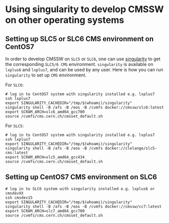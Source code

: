 # Using singularity to develop CMSSW on other operating systems

## Setting up SLC5 or SLC6 CMS environment on CentOS7

In order to develop CMSSW on `SLC5` or `SLC6`, one can use [singularity](https://www.sylabs.io/docs/) to get the corresponding `SLC5/6 CMS` environment. `singularity` is available on `lxplus6` and `lxplus7`, and can be used by any user.
Here is how you can run `singularity` to set up `CMS` environment.

For `SLC6`:

```shell
# log in to CentOS7 system with singularity installed e.g. lxplus7
ssh lxplus7
export SINGULARITY_CACHEDIR="/tmp/$(whoami)/singularity"
singularity shell -B /afs -B /eos -B /cvmfs docker://cmssw/slc6:latest
export SCRAM_ARCH=slc6_amd64_gcc700
source /cvmfs/cms.cern.ch/cmsset_default.sh
```

For `SLC5`:

```shell
# log in to CentOS7 system with singularity installed e.g. lxplus7
ssh lxplus7
export SINGULARITY_CACHEDIR="/tmp/$(whoami)/singularity"
singularity shell -B /afs -B /eos -B /cvmfs docker://clelange/slc5-cms:latest
export SCRAM_ARCH=slc5_amd64_gcc434
source /cvmfs/cms.cern.ch/cmsset_default.sh
```

## Setting up CentOS7 CMS environment on SLC6

```shell
# log in to SLC6 system with singularity installed e.g. lxplus6 or cmsdevXX
ssh cmsdev15
export SINGULARITY_CACHEDIR="/tmp/$(whoami)/singularity"
singularity shell -B /afs -B /eos -B /cvmfs docker://cmssw/cc7:latest
export SCRAM_ARCH=slc7_amd64_gcc700
source /cvmfs/cms.cern.ch/cmsset_default.sh
```
